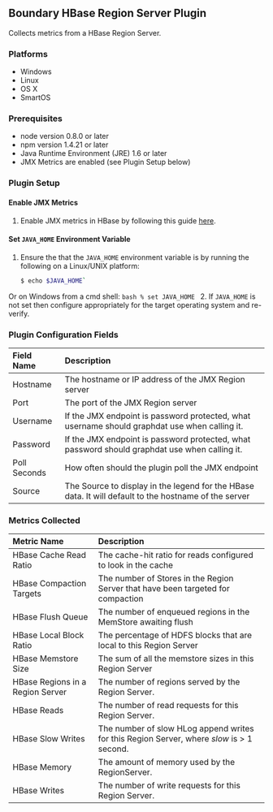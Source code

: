 Boundary HBase Region Server Plugin
-----------------------------------
Collects metrics from a HBase Region Server.

### Platforms
- Windows
- Linux
- OS X
- SmartOS

### Prerequisites
- node version 0.8.0 or later
- npm version 1.4.21 or later
- Java Runtime Environment (JRE) 1.6 or later
- JMX Metrics are enabled (see Plugin Setup below)

### Plugin Setup

#### Enable JMX Metrics

1. Enable JMX metrics in HBase by following this guide [here](https://hbase.apache.org/metrics.html).

#### Set `JAVA_HOME` Environment Variable
1. Ensure the that the `JAVA_HOME` environment variable is by running the following on a Linux/UNIX platform:
     ```bash
     $ echo $JAVA_HOME`
     ```
Or on Windows from a cmd shell:
     ```bash
     % set JAVA_HOME
     ```
2. If `JAVA_HOME` is not set then configure appropriately for the target operating system and re-verify.

### Plugin Configuration Fields
|Field Name  |Description                                                                                           |
|:-----------|:-----------------------------------------------------------------------------------------------------|
|Hostname    |The hostname or IP address of the JMX Region server                                                   |
|Port        |The port of the JMX Region server                                                                     |
|Username    |If the JMX endpoint is password protected, what username should graphdat use when calling it.         |
|Password    |If the JMX endpoint is password protected, what password should graphdat use when calling it.         |
|Poll Seconds|How often should the plugin poll the JMX endpoint                                                     |
|Source      |The Source to display in the legend for the HBase data.  It will default to the hostname of the server|

### Metrics Collected
|Metric Name                     |Description                                                                              |
|:-------------------------------|:----------------------------------------------------------------------------------------|
|HBase Cache Read Ratio          |The cache-hit ratio for reads configured to look in the cache                            |
|HBase Compaction Targets        |The number of Stores in the Region Server that have been targeted for compaction         |
|HBase Flush Queue               |The number of enqueued regions in the MemStore awaiting flush                            |
|HBase Local Block Ratio         |The percentage of HDFS blocks that are local to this Region Server                       |
|HBase Memstore Size             |The sum of all the memstore sizes in this Region Server                                  |
|HBase Regions in a Region Server|The number of regions served by the Region Server.                                       |
|HBase Reads                     |The number of read requests for this Region Server.                                      |
|HBase Slow Writes               |The number of slow HLog append writes for this Region Server, where _slow_ is > 1 second.|
|HBase Memory                    |The amount of memory used by the RegionServer.                                           |
|HBase Writes                    |The number of write requests for this Region Server.                                     |




